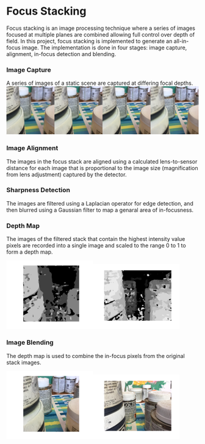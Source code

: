 # Focus Stacking
Focus stacking is an image processing technique where a series of images focused at multiple planes are combined allowing full control over depth of field. In this project, focus stacking is implemented to generate an all-in-focus image. The implementation is done in four stages: image capture, alignment, in-focus detection and blending.

### Image Capture
A series of images of a static scene are captured at differing focal depths.
![Focus stack images](/images/focus_stack.png)

### Image Alignment
The images in the focus stack are aligned using a calculated lens-to-sensor distance for each image that is proportional to the image size (magnification from lens adjustment) captured by the detector.

### Sharpness Detection
The images are filtered using a Laplacian operator for edge detection, and then blurred using a Gaussian filter to map a genaral area of in-focusness.

### Depth Map
The images of the filtered stack that contain the highest intensity value pixels are recorded into a single image and scaled to the range 0 to 1 to form a depth map.

<img src="/images/depth_map01.jpg" alt="Depth map 4 images" width="45%"><img src="/images/depth_map02.jpg" alt="Depth map 12 images" width="45%">

### Image Blending
The depth map is used to combine the in-focus pixels from the original stack images.

<img src="/images/all_in_focus01.jpg" alt="All in focus 4 images" width="45%"><img src="/images/all_in_focus02.jpg" alt="All in focus 12 images" width="45%">
